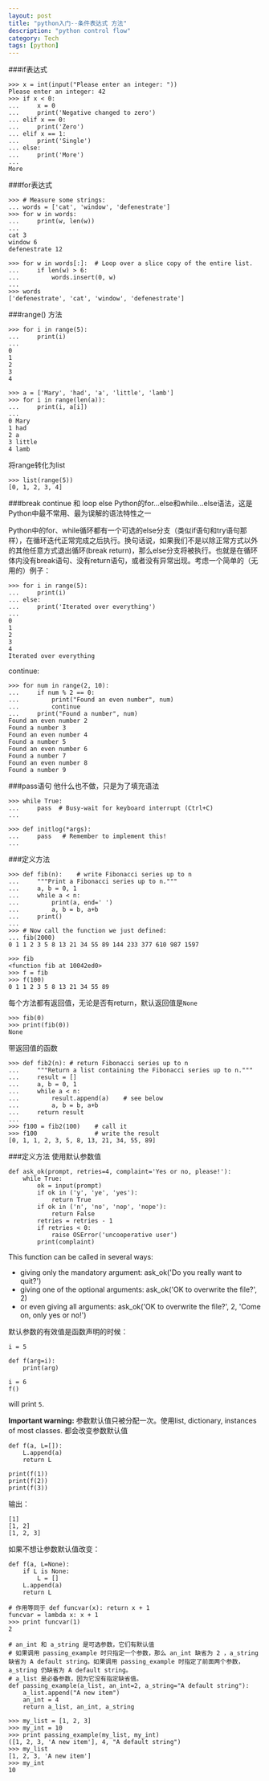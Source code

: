 ```yaml
---
layout: post
title: "python入门--条件表达式 方法"
description: "python control flow"
category: Tech
tags: [python]
---
```


###if表达式
```
>>> x = int(input("Please enter an integer: "))
Please enter an integer: 42
>>> if x < 0:
...     x = 0
...     print('Negative changed to zero')
... elif x == 0:
...     print('Zero')
... elif x == 1:
...     print('Single')
... else:
...     print('More')
...
More
```

###for表达式
```
>>> # Measure some strings:
... words = ['cat', 'window', 'defenestrate']
>>> for w in words:
...     print(w, len(w))
...
cat 3
window 6
defenestrate 12
```

```
>>> for w in words[:]:  # Loop over a slice copy of the entire list.
...     if len(w) > 6:
...         words.insert(0, w)
...
>>> words
['defenestrate', 'cat', 'window', 'defenestrate']
```

###range() 方法
```
>>> for i in range(5):
...     print(i)
...
0
1
2
3
4
```

```
>>> a = ['Mary', 'had', 'a', 'little', 'lamb']
>>> for i in range(len(a)):
...     print(i, a[i])
...
0 Mary
1 had
2 a
3 little
4 lamb
```

将range转化为list

```
>>> list(range(5))
[0, 1, 2, 3, 4]
```

###break continue 和 loop else
Python的for…else和while…else语法，这是Python中最不常用、最为误解的语法特性之一

Python中的for、while循环都有一个可选的else分支（类似if语句和try语句那样），在循环迭代正常完成之后执行。换句话说，如果我们不是以除正常方式以外的其他任意方式退出循环(break return)，那么else分支将被执行。也就是在循环体内没有break语句、没有return语句，或者没有异常出现。考虑一个简单的（无用的）例子：

```
>>> for i in range(5):
...     print(i)
... else:
...     print('Iterated over everything')
...
0
1
2
3
4
Iterated over everything
```

continue:

```
>>> for num in range(2, 10):
...     if num % 2 == 0:
...         print("Found an even number", num)
...         continue
...     print("Found a number", num)
Found an even number 2
Found a number 3
Found an even number 4
Found a number 5
Found an even number 6
Found a number 7
Found an even number 8
Found a number 9
```

###pass语句
他什么也不做，只是为了填充语法

```
>>> while True:
...     pass  # Busy-wait for keyboard interrupt (Ctrl+C)
...
```

```
>>> def initlog(*args):
...     pass   # Remember to implement this!
...
```

###定义方法
```
>>> def fib(n):    # write Fibonacci series up to n
...     """Print a Fibonacci series up to n."""
...     a, b = 0, 1
...     while a < n:
...         print(a, end=' ')
...         a, b = b, a+b
...     print()
...
>>> # Now call the function we just defined:
... fib(2000)
0 1 1 2 3 5 8 13 21 34 55 89 144 233 377 610 987 1597
```

```
>>> fib
<function fib at 10042ed0>
>>> f = fib
>>> f(100)
0 1 1 2 3 5 8 13 21 34 55 89

```

每个方法都有返回值，无论是否有return，默认返回值是`None`

```
>>> fib(0)
>>> print(fib(0))
None
```

带返回值的函数

```
>>> def fib2(n): # return Fibonacci series up to n
...     """Return a list containing the Fibonacci series up to n."""
...     result = []
...     a, b = 0, 1
...     while a < n:
...         result.append(a)    # see below
...         a, b = b, a+b
...     return result
...
>>> f100 = fib2(100)    # call it
>>> f100                # write the result
[0, 1, 1, 2, 3, 5, 8, 13, 21, 34, 55, 89]
```

###定义方法
使用默认参数值

```
def ask_ok(prompt, retries=4, complaint='Yes or no, please!'):
    while True:
        ok = input(prompt)
        if ok in ('y', 'ye', 'yes'):
            return True
        if ok in ('n', 'no', 'nop', 'nope'):
            return False
        retries = retries - 1
        if retries < 0:
            raise OSError('uncooperative user')
        print(complaint)
```
This function can be called in several ways:

* giving only the mandatory argument: ask_ok('Do you really want to quit?')
* giving one of the optional arguments: ask_ok('OK to overwrite the file?', 2)
* or even giving all arguments: ask_ok('OK to overwrite the file?', 2, 'Come on, only yes or no!')


默认参数的有效值是函数声明的时候：

```
i = 5

def f(arg=i):
    print(arg)

i = 6
f()
```
will print `5`.


**Important warning:** 参数默认值只被分配一次。使用list, dictionary, instances of most classes. 都会改变参数默认值

```
def f(a, L=[]):
    L.append(a)
    return L
```

```
print(f(1))
print(f(2))
print(f(3))
```

输出：

```
[1]
[1, 2]
[1, 2, 3]
```

如果不想让参数默认值改变：

```
def f(a, L=None):
    if L is None:
        L = []
    L.append(a)
    return L
```

```
# 作用等同于 def funcvar(x): return x + 1
funcvar = lambda x: x + 1
>>> print funcvar(1)
2
 
# an_int 和 a_string 是可选参数，它们有默认值
# 如果调用 passing_example 时只指定一个参数，那么 an_int 缺省为 2 ，a_string 缺省为 A default string。如果调用 passing_example 时指定了前面两个参数，a_string 仍缺省为 A default string。
# a_list 是必备参数，因为它没有指定缺省值。
def passing_example(a_list, an_int=2, a_string="A default string"):
    a_list.append("A new item")
    an_int = 4
    return a_list, an_int, a_string
 
>>> my_list = [1, 2, 3]
>>> my_int = 10
>>> print passing_example(my_list, my_int)
([1, 2, 3, 'A new item'], 4, "A default string")
>>> my_list
[1, 2, 3, 'A new item']
>>> my_int
10
```